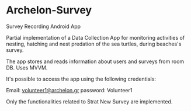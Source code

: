 # Archelon-Survey
Survey Recording Android App

Partial implementation of a Data Collection App for monitoring activities of nesting, hatching and nest predation of the sea turtles,
during beaches's survey.

The app stores and reads information about users and surveys from room DB.
Uses MVVM.

It's possible to access the app using the following credentials:

Email: volunteer1@archelon.gr
password: Volunteer1

Only the functionalities related to Strat New Survey are implemented.


